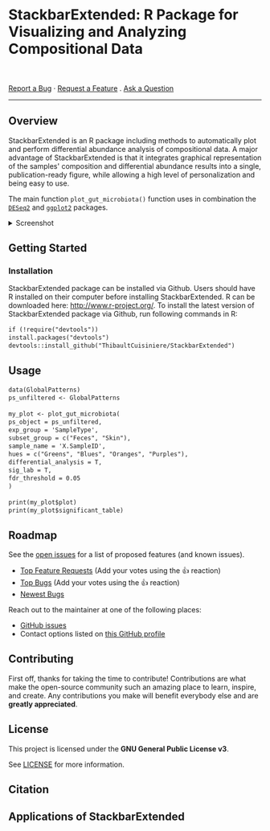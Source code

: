 # StackbarExtended: R Package for Visualizing and Analyzing Compositional Data


<br /> <br />
<a href="https://github.com/ThibaultCuisiniere/stackbarextended/issues/new?assignees=&labels=bug&template=01_BUG_REPORT.md&title=bug%3A+">Report
a Bug</a> ·
<a href="https://github.com/ThibaultCuisiniere/stackbarextended/issues/new?assignees=&labels=enhancement&template=02_FEATURE_REQUEST.md&title=feat%3A+">Request
a Feature</a> .
<a href="https://github.com/ThibaultCuisiniere/stackbarextended/issues/new?assignees=&labels=question&template=04_SUPPORT_QUESTION.md&title=support%3A+">Ask
a Question</a>

------------------------------------------------------------------------

## Overview

 StackbarExtended is an R package including methods to automatically plot and perform differential abundance analysis of compositional data.
A major advantage of StackbarExtended is that it integrates graphical representation of the samples' composition and differential abundance results into a single, publication-ready figure, while allowing a high level of personalization and being easy to use.

The main function `plot_gut_microbiota()` function uses in combination the [`DESeq2`](https://github.com/thelovelab/DESeq2) and [`ggplot2`](https://github.com/tidyverse/ggplot2) packages. 

<details>

<summary>Screenshot</summary>

<br>


|                               Graphical representation output                                |
|:----------------------------------:|
| <img src="docs/images/Example_graph.png" title="Graphical output" width="100%"/> | 



</details>

## Getting Started


### Installation

StackbarExtended package can be installed via Github. Users should have R installed on their computer before installing StackbarExtended. R can be downloaded here: http://www.r-project.org/. To install the latest version of StackbarExtended package via Github, run following commands in R:

```
if (!require("devtools"))
install.packages("devtools")
devtools::install_github("ThibaultCuisiniere/StackbarExtended")

```

## Usage

```
data(GlobalPatterns)
ps_unfiltered <- GlobalPatterns

my_plot <- plot_gut_microbiota(
ps_object = ps_unfiltered,
exp_group = 'SampleType',
subset_group = c("Feces", "Skin"),
sample_name = 'X.SampleID',
hues = c("Greens", "Blues", "Oranges", "Purples"),
differential_analysis = T,
sig_lab = T,
fdr_threshold = 0.05
)

print(my_plot$plot)
print(my_plot$significant_table)

```


## Roadmap

See the [open
issues](https://github.com/ThibaultCuisiniere/stackbarextended/issues)
for a list of proposed features (and known issues).

-   [Top Feature
    Requests](https://github.com/ThibaultCuisiniere/stackbarextended/issues?q=label%3Aenhancement+is%3Aopen+sort%3Areactions-%2B1-desc)
    (Add your votes using the 👍 reaction)
-   [Top
    Bugs](https://github.com/ThibaultCuisiniere/stackbarextended/issues?q=is%3Aissue+is%3Aopen+label%3Abug+sort%3Areactions-%2B1-desc)
    (Add your votes using the 👍 reaction)
-   [Newest
    Bugs](https://github.com/ThibaultCuisiniere/stackbarextended/issues?q=is%3Aopen+is%3Aissue+label%3Abug)



Reach out to the maintainer at one of the following places:

-   [GitHub
    issues](https://github.com/ThibaultCuisiniere/stackbarextended/issues/new?assignees=&labels=question&template=04_SUPPORT_QUESTION.md&title=support%3A+)
-   Contact options listed on [this GitHub
    profile](https://github.com/ThibaultCuisiniere)

## Contributing

First off, thanks for taking the time to contribute! Contributions are
what make the open-source community such an amazing place to learn,
inspire, and create. Any contributions you make will benefit everybody
else and are **greatly appreciated**.


## License

This project is licensed under the **GNU General Public License v3**.

See [LICENSE](https://github.com/ThibaultCuisiniere/StackbarExtended/blob/master/LICENSE.txt) for more information.


## Citation


## Applications of StackbarExtended

